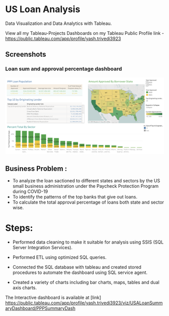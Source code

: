 # US Loan Analysis
Data Visualization and Data Analytics with Tableau.

View all my Tableau-Projects Dashboards on my Tableau Public Profile link -
https://public.tableau.com/app/profile/yash.trivedi3923



## Screenshots

### Loan sum and approval percentage dashboard

<img src= "PPP Summary Dash.png">

## Business Problem :

- To analyze the loan sactioned to different states and sectors by the US small business administration under the Paycheck Protection Program during COVID-19
- To identify the patterns of the top banks that give out loans.
- To calculate the total approval percentage of loans both state and sector wise.

# Steps:

- Performed data cleaning to make it suitable for analysis using SSIS (SQL Server Integration Services).

- Performed ETL using optimized SQL queries.

- Connected the SQL database with tableau and created stored procedures to automate the dashboard using SQL service agent.

- Created a variety of charts including bar charts, maps, tables and dual axis charts.

            

  
  
The Interactive dashboard is available at [link] https://public.tableau.com/app/profile/yash.trivedi3923/viz/USALoanSummaryDashboard/PPPSummaryDash
